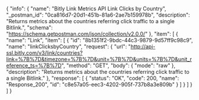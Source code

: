{
  "info": {
    "name": "Bitly Link Metrics API Link Clicks by Country",
    "_postman_id": "0ca816d7-20d1-451b-81a6-2ae7b159978b",
    "description": "Returns metrics about the countries referring click traffic to a single Bitlink.",
    "schema": "https://schema.getpostman.com/json/collection/v2.0.0/"
  },
  "item": [
    {
      "name": "Link",
      "item": [
        {
          "id": "8b1351f2-9bdc-44c3-9879-9d57ff9c98c9",
          "name": "linkClicksbyCountry",
          "request": {
            "url": "http://api-ssl.bitly.com/v3/link/countries?link=%7B%7D&timezone=%7B%7D&unit=%7B%7D&units=%7B%7D&unit_reference_ts=%7B%7D",
            "method": "GET",
            "body": {
              "mode": "raw"
            },
            "description": "Returns metrics about the countries referring click traffic to a single Bitlink."
          },
          "response": [
            {
              "status": "OK",
              "code": 200,
              "name": "Response_200",
              "id": "c8e57a05-eec3-4202-905f-737b8a3e809b"
            }
          ]
        }
      ]
    }
  ]
}